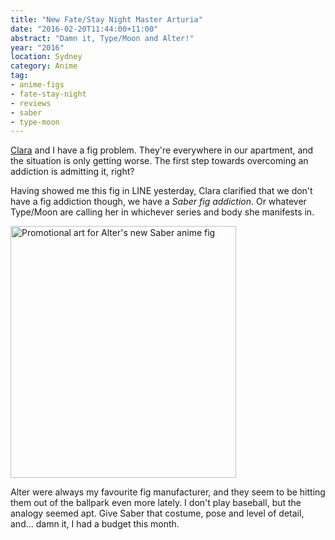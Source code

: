 ```yaml
---
title: "New Fate/Stay Night Master Arturia"
date: "2016-02-20T11:44:00+11:00"
abstract: "Damn it, Type/Moon and Alter!"
year: "2016"
location: Sydney
category: Anime
tag:
- anime-figs
- fate-stay-night
- reviews
- saber
- type-moon
---
```

[Clara] and I have a fig problem. They're everywhere in our apartment, and the situation is only getting worse. The first step towards overcoming an addiction is admitting it, right?

Having showed me this fig in LINE yesterday, Clara clarified that we don't have a fig addiction though, we have a *Saber fig addiction*. Or whatever Type/Moon are calling her in whichever series and body she manifests in.

<p><img src="https://rubenerd.com/files/2016/newsaber.jpg" srcset="https://rubenerd.com/files/2016/newsaber.jpg 1x, https://rubenerd.com/files/2016/newsaber@2x.jpg 2x" alt="Promotional art for Alter's new Saber anime fig" style="width:361px; height:403px" /></p>

Alter were always my favourite fig manufacturer, and they seem to be hitting them out of the ballpark even more lately. I don't play baseball, but the analogy seemed apt. Give Saber that costume, pose and level of detail, and... damn it, I had a budget this month.

[Clara]: http://kirinyan.net/

